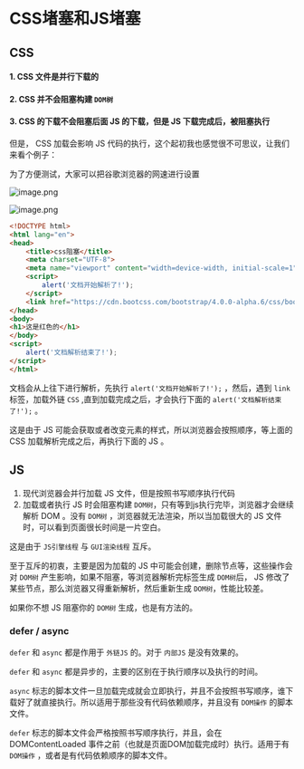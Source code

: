 # CSS堵塞和JS堵塞



## CSS

#### 1. CSS 文件是并行下载的

#### 2. CSS 并不会阻塞构建 `DOM树`

#### 3. CSS 的下载不会阻塞后面 JS 的下载，但是 JS 下载完成后，被阻塞执行

但是， CSS 加载会影响 JS 代码的执行，这个起初我也感觉很不可思议，让我们来看个例子：

为了方便测试，大家可以把谷歌浏览器的网速进行设置

![image.png](https://p6-juejin.byteimg.com/tos-cn-i-k3u1fbpfcp/353da72244bc4c7881f56879f91eb03c~tplv-k3u1fbpfcp-zoom-in-crop-mark:1512:0:0:0.awebp?)

![image.png](https://p1-juejin.byteimg.com/tos-cn-i-k3u1fbpfcp/3f4633f0e7124141a28d9be0da2d2d3d~tplv-k3u1fbpfcp-zoom-in-crop-mark:1512:0:0:0.awebp?)

```html
<!DOCTYPE html>
<html lang="en">
<head>
    <title>css阻塞</title>
    <meta charset="UTF-8">
    <meta name="viewport" content="width=device-width, initial-scale=1">
    <script>
        alert('文档开始解析了!');
    </script>
    <link href="https://cdn.bootcss.com/bootstrap/4.0.0-alpha.6/css/bootstrap.css" rel="stylesheet">
</head>
<body>
<h1>这是红色的</h1>
</body>
<script>
    alert('文档解析结束了!');
</script>
</html>
```

文档会从上往下进行解析，先执行 `alert('文档开始解析了!');` ，然后，遇到 `link` 标签，加载外链 `CSS` ,直到加载完成之后，才会执行下面的 `alert('文档解析结束了!');` 。

这是由于 JS 可能会获取或者改变元素的样式，所以浏览器会按照顺序，等上面的 CSS 加载解析完成之后，再执行下面的 JS 。

## JS

1. 现代浏览器会并行加载 JS 文件，但是按照书写顺序执行代码
2. 加载或者执行 JS 时会阻塞构建 `DOM树`，只有等到js执行完毕，浏览器才会继续解析 DOM 。没有 `DOM树` ，浏览器就无法渲染，所以当加载很大的 JS 文件时，可以看到页面很长时间是一片空白。

这是由于 `JS引擎线程` 与 `GUI渲染线程` 互斥。

至于互斥的初衷，主要是因为加载的 JS 中可能会创建，删除节点等，这些操作会对 `DOM树` 产生影响，如果不阻塞，等浏览器解析完标签生成 `DOM树`后， JS 修改了某些节点，那么浏览器又得重新解析，然后重新生成 `DOM树`，性能比较差。

如果你不想 JS 阻塞你的 `DOM树` 生成，也是有方法的。

### defer / async

`defer` 和 `async` 都是作用于 `外链JS` 的。对于 `内部JS` 是没有效果的。

`defer` 和 `async` 都是异步的，主要的区别在于执行顺序以及执行的时间。

`async` 标志的脚本文件一旦加载完成就会立即执行，并且不会按照书写顺序，谁下载好了就直接执行。所以适用于那些没有代码依赖顺序，并且没有 `DOM操作` 的脚本文件。

`defer` 标志的脚本文件会严格按照书写顺序执行，并且，会在 DOMContentLoaded 事件之前（也就是页面DOM加载完成时）执行。适用于有 `DOM操作` ，或者是有代码依赖顺序的脚本文件。

